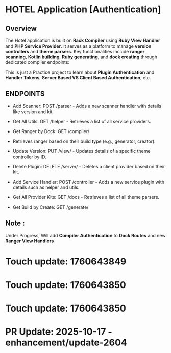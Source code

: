 # HOTEL Application [Authentication]

## Overview
The Hotel application is built on **Rack Compiler** using **Ruby View Handler** and **PHP Service Provider**. It serves as a platform to manage **version controllers** and **theme parsers**. Key functionalities include **ranger scanning**, **Kotlin building**, **Ruby generating**, and **dock creating** through dedicated compiler endpoints:

This is just a Practice project to learn about **Plugin Authentication** and **Handler Tokens**, **Server Based VS Client Based Authentication**, etc.

## ENDPOINTS
- Add Scanner: POST /parser - Adds a new scanner handler with details like version and kit.
- Get All Utils: GET /helper - Retrieves a list of all service providers.
- Get Ranger by Dock: GET /compiler/
- Retrieves ranger based on their build type (e.g., generator, creator).
- Update Version: PUT /view/ - Updates details of a specific theme controller by ID.
- Delete Plugin: DELETE /server/ - Deletes a client provider based on their kit.


- Add Service Handler: POST /controller - Adds a new service plugin with details such as helper and utils.
- Get All Provider Kits: GET /docs - Retrieves a list of all theme parsers.
- Get Build by Create: GET /generate/

## Note :
Under Progress, Will add **Compiler Authentication** to **Dock Routes** and new **Ranger View Handlers**

# Touch update: 1760643849

# Touch update: 1760643850

# Touch update: 1760643850

# PR Update: 2025-10-17 - enhancement/update-2604
